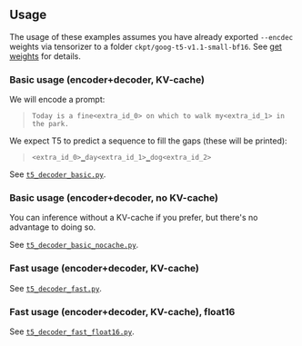 ## Usage

The usage of these examples assumes you have already exported `--encdec` weights via tensorizer to a folder `ckpt/goog-t5-v1.1-small-bf16`. See [get weights](./get-weights.md) for details.

### Basic usage (encoder+decoder, KV-cache)

We will encode a prompt:

> `Today is a fine<extra_id_0> on which to walk my<extra_id_1> in the park.`

We expect T5 to predict a sequence to fill the gaps (these will be printed):

> `<extra_id_0>▁day<extra_id_1>▁dog<extra_id_2>`

See [`t5_decoder_basic.py`](../examples/t5_decoder_basic.py).

### Basic usage (encoder+decoder, no KV-cache)

You can inference without a KV-cache if you prefer, but there's no advantage to doing so.

See [`t5_decoder_basic_nocache.py`](../examples/t5_decoder_basic_nocache.py).

### Fast usage (encoder+decoder, KV-cache)

See [`t5_decoder_fast.py`](../examples/t5_decoder_fast.py).

### Fast usage (encoder+decoder, KV-cache), float16

See [`t5_decoder_fast_float16.py`](../examples/t5_decoder_fast_float16.py).